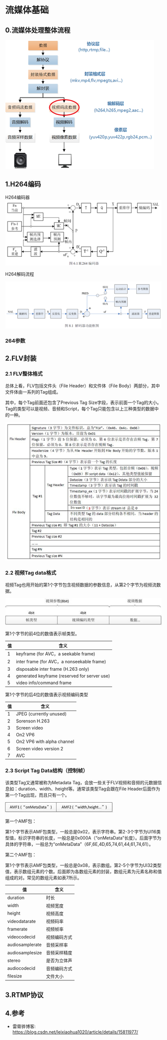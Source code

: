# 流媒体基础

## 0.流媒体处理整体流程

![](assets/markdown-img-paste-20190425155134990.png)

## 1.H264编码

H264编码器
![](assets/markdown-img-paste-20190518111818324.png)


H264解码流程


![](assets/markdown-img-paste-20190518111902756.png)


### 264参数



## 2.FLV封装


### 2.1 FLV整体格式

总体上看，FLV包括文件头（File Header）和文件体（File Body）两部分，其中文件体由一系列的Tag组成。

其中，每个Tag前面还包含了Previous Tag Size字段，表示前面一个Tag的大小。Tag的类型可以是视频、音频和Script，每个Tag只能包含以上三种类型的数据中的一种。

![](assets/markdown-img-paste-20190516103616266.png)

### 2.2 视频Tag data格式

视频Tag也用开始的第1个字节包含视频数据的参数信息，从第2个字节为视频流数据。

![](assets/markdown-img-paste-20190516103823664.png)

第1个字节的前4位的数值表示帧类型。

值  | 含义
--|--
1  |  keyframe (for AVC，a seekable frame)
2  |  inter frame (for AVC，a nonseekable frame)
3  |  disposable inter frame (H.263 only)
4  |  generated keyframe (reserved for server use)
5  |  video info/command frame

第1个字节的后4位的数值表示视频编码类型

值  | 含义
--|--
1  |  JPEG (currently unused)
2  |  Sorenson H.263
3  |  Screen video
4  |  On2 VP6
5  |  On2 VP6 with alpha channel
6  |  Screen video version 2
7  |  AVC

### 2.3 Script Tag Data结构（控制帧）

该类型Tag又通常被称为Metadata Tag，会放一些关于FLV视频和音频的元数据信息如：duration、width、height等。通常该类型Tag会跟在File Header后面作为第一个Tag出现，而且只有一个。

![](assets/markdown-img-paste-20190516104357628.png)

第一个AMF包：

第1个字节表示AMF包类型，一般总是0x02，表示字符串。第2-3个字节为UI16类型值，标识字符串的长度，一般总是0x000A（“onMetaData”长度）。后面字节为具体的字符串，一般总为“onMetaData”（6F,6E,4D,65,74,61,44,61,74,61）。

第二个AMF包：

第1个字节表示AMF包类型，一般总是0x08，表示数组。第2-5个字节为UI32类型值，表示数组元素的个数。后面即为各数组元素的封装，数组元素为元素名称和值组成的对。常见的数组元素如表7所示。

值|含义
--|--
duration|时长
width|视频宽度
height|视频高度
videodatarate|视频码率
framerate|视频帧率
videocodecid|视频编码方式
audiosamplerate|音频采样率
audiosamplesize|音频采样精度
stereo|是否为立体声
audiocodecid|音频编码方式
filesize|文件大小


## 3.RTMP协议




## 4.参考
+ 雷霄骅博客: https://blog.csdn.net/leixiaohua1020/article/details/15811977/
